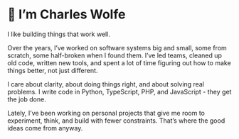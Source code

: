 # 👋 I’m Charles Wolfe
I like building things that work well.

Over the years, I’ve worked on software systems big and small, some from scratch, some half-broken when I found them. I’ve led teams, cleaned up old code, written new tools, and spent a lot of time figuring out how to make things better, not just different.

I care about clarity, about doing things right, and about solving real problems. I write code in Python, TypeScript, PHP, and JavaScript - they get the job done.

Lately, I’ve been working on personal projects that give me room to experiment, think, and build with fewer constraints. That’s where the good ideas come from anyway.
 

